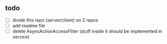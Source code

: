 ## todo
- [ ] divide this repo (server/client) on 2 repos
- [ ] add readme file
- [ ] delete AsyncActionAccessFilter (stuff inside it should be implemented in service)
